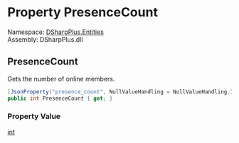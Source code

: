 # Property PresenceCount

Namespace: [DSharpPlus.Entities](DSharpPlus.Entities.md)  
Assembly: DSharpPlus.dll

## <a id="DSharpPlus_Entities_DiscordWidget_PresenceCount"></a>PresenceCount

Gets the number of online members.

```csharp
[JsonProperty("presence_count", NullValueHandling = NullValueHandling.Ignore)]
public int PresenceCount { get; }
```

### Property Value

[int](https://learn.microsoft.com/dotnet/api/system.int32)


